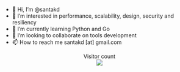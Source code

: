 - 👋 Hi, I’m @santakd
- 👀 I’m interested in performance, scalability, design, security and resiliency
- 🌱 I’m currently learning Python and Go
- 💞️ I’m looking to collaborate on tools development
- 📫 How to reach me santakd [at] gmail.com

<!---
santakd/santakd is a ✨ special ✨ repository because its `README.md` (this file) appears on your GitHub profile.
You can click the Preview link to take a look at your changes.
--->

<p align="center"> 
  Visitor count<br>
  <img src="https://profile-counter.glitch.me/santakd/count.svg" />
</p>
